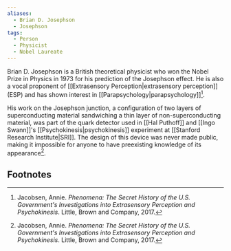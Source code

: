 ```yaml
---
aliases:
  - Brian D. Josephson
  - Josephson
tags:
  - Person
  - Physicist
  - Nobel Laureate
---
```

Brian D. Josephson is a British theoretical physicist who won the Nobel Prize in Physics in 1973 for his prediction of the Josephson effect. He is also a vocal proponent of [[Extrasensory Perception|extrasensory perception]] (ESP) and has shown interest in [[Parapsychology|parapsychology]][^1].

His work on the Josephson junction, a configuration of two layers of superconducting material sandwiching a thin layer of non-superconducting material, was part of the quark detector used in [[Hal Puthoff]] and [[Ingo Swann]]'s [[Psychokinesis|psychokinesis]] experiment at [[Stanford Research Institute|SRI]]. The design of this device was never made public, making it impossible for anyone to have preexisting knowledge of its appearance[^1].

## Footnotes
[^1]: Jacobsen, Annie. *Phenomena: The Secret History of the U.S. Government's Investigations into Extrasensory Perception and Psychokinesis*. Little, Brown and Company, 2017.
